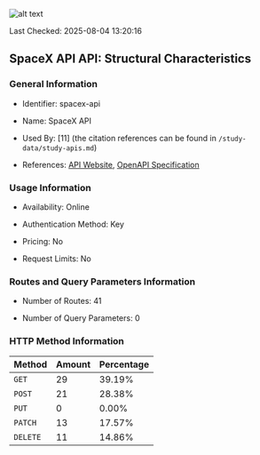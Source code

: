 ![alt text](https://img.shields.io/badge/OpenAPI_Specification-Valid-brightgreen.svg)

Last Checked: 2025-08-04 13:20:16

## SpaceX API API: Structural Characteristics

### General Information

- Identifier: spacex-api

- Name: SpaceX API

- Used By: [11] (the citation references can be found in `/study-data/study-apis.md`)

- References: [API Website](https://github.com/r-spacex/SpaceX-API), [OpenAPI Specification](https://github.com/r-spacex/SpaceX-API/blob/master/docs/README.md)

### Usage Information

- Availability: Online

- Authentication Method: Key

- Pricing: No

- Request Limits: No

### Routes and Query Parameters Information

- Number of Routes: 41

- Number of Query Parameters: 0

### HTTP Method Information

| Method | Amount | Percentage |
|--------|--------|------------|
| `GET` | 29 | 39.19% |
| `POST` | 21 | 28.38% |
| `PUT` | 0 | 0.00% |
| `PATCH` | 13 | 17.57% |
| `DELETE` | 11 | 14.86% |
